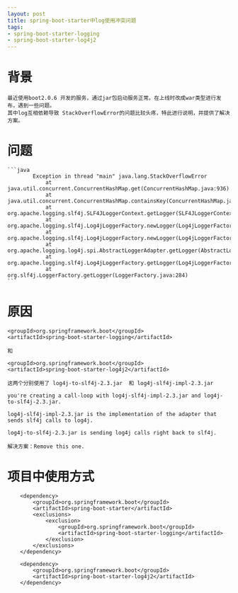 ```yaml
---
layout: post
title: spring-boot-starter中log使用冲突问题
tags:
- spring-boot-starter-logging
- spring-boot-starter-log4j2
---
```

# 背景

    最近使用boot2.0.6 开发的服务，通过jar包启动服务正常。在上线时改成war类型进行发布，遇到一些问题。
    其中log互相依赖导致 StackOverflowError的问题比较头疼，特此进行说明，并提供了解决方案。
    

# 问题 

    ```java
            Exception in thread "main" java.lang.StackOverflowError
                at java.util.concurrent.ConcurrentHashMap.get(ConcurrentHashMap.java:936)
                at java.util.concurrent.ConcurrentHashMap.containsKey(ConcurrentHashMap.java:964)
                at org.apache.logging.slf4j.SLF4JLoggerContext.getLogger(SLF4JLoggerContext.java:40)
                at org.apache.logging.slf4j.Log4jLoggerFactory.newLogger(Log4jLoggerFactory.java:37)
                at org.apache.logging.slf4j.Log4jLoggerFactory.newLogger(Log4jLoggerFactory.java:29)
                at org.apache.logging.log4j.spi.AbstractLoggerAdapter.getLogger(AbstractLoggerAdapter.java:47)
                at org.apache.logging.slf4j.Log4jLoggerFactory.getLogger(Log4jLoggerFactory.java:29)
                at org.slf4j.LoggerFactory.getLogger(LoggerFactory.java:284)
    ```

# 原因

    <groupId>org.springframework.boot</groupId>
    <artifactId>spring-boot-starter-logging</artifactId>
    
    和 
    
    <groupId>org.springframework.boot</groupId>
    <artifactId>spring-boot-starter-log4j2</artifactId>
    
    这两个分别使用了 log4j-to-slf4j-2.3.jar  和 log4j-slf4j-impl-2.3.jar

    you're creating a call-loop with log4j-slf4j-impl-2.3.jar and log4j-to-slf4j-2.3.jar.
    
    log4j-slf4j-impl-2.3.jar is the implementation of the adapter that sends slf4j calls to log4j.
    
    log4j-to-slf4j-2.3.jar is sending log4j calls right back to slf4j. 
    
    解决方案：Remove this one.
    
    

# 项目中使用方式

        <dependency>
            <groupId>org.springframework.boot</groupId>
            <artifactId>spring-boot-starter</artifactId>
            <exclusions>
                <exclusion>
                    <groupId>org.springframework.boot</groupId>
                    <artifactId>spring-boot-starter-logging</artifactId>
                </exclusion>
            </exclusions>
        </dependency>

        <dependency>
            <groupId>org.springframework.boot</groupId>
            <artifactId>spring-boot-starter-log4j2</artifactId>
        </dependency>
